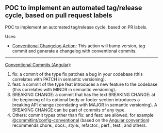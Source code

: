 ## POC to implement an automated tag/release cycle, based on pull request labels

POC to implement an automated tag/release cycle, based on PR labels.

Uses:

- [Conventional Changelog Action](https://github.com/marketplace/actions/conventional-changelog-action): This action will bump version, tag commit and generate a changelog with conventional commits.

---

[Conventional Commits (Angular)](https://www.conventionalcommits.org/en/v1.0.0-beta.4/):

1. fix: a commit of the type fix patches a bug in your codebase (this correlates with PATCH in semantic versioning).
2. feat: a commit of the type feat introduces a new feature to the codebase (this correlates with MINOR in semantic versioning).
3. BREAKING CHANGE: a commit that has the text BREAKING CHANGE: at the beginning of its optional body or footer section introduces a breaking API change (correlating with MAJOR in semantic versioning). A BREAKING CHANGE can be part of commits of any type.
4. Others: commit types other than fix: and feat: are allowed, for example [@commitlint/config-conventional](https://github.com/conventional-changelog/commitlint/tree/master/%40commitlint/config-conventional) (based on the [Angular convention](https://github.com/angular/angular/blob/22b96b9/CONTRIBUTING.md#-commit-message-guidelines)) recommends chore:, docs:, style:, refactor:, perf:, test:, and others.

